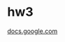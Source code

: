 # hw3
[docs.google.com](https://docs.google.com/forms/d/1_QIYBL0iyaGOOMvZQdOhuFAMDicYl8x-Bw2iBGB9UqY/edit?usp=sharing)
